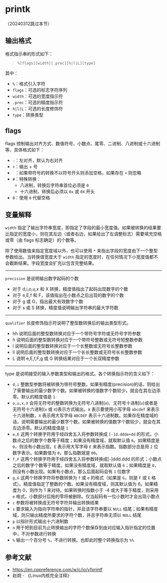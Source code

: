 # printk

（20240312跳过本节）

## 输出格式

格式指示串的形式如下：

> `%[flags][width][.prec][h|l|L][type]`

其中：

- `%`：格式引入字符
- `flags`：可选的标志字符序列
- `width`：可选的宽度指示符
- `.prec`：可选的精度指示符
- `h|l|L`：可选的长度修饰符
- `type`：转换类型

## flags

flags 控制输出对齐方式、数值符号、小数点、尾零、二进制、八进制或十六进制等，具体格式如下：

- `-`：左对齐，默认为右对齐
- `+`：输出 + 号
- ` `：如果带符号的转换不以符号开头则添加空格，如果存在 `+` 则忽略
- `#`：特殊转换：
    - 八进制，转换后字符串首位必须是 `0`
    - 十六进制，转换后必须以 `0x` 或 `0X` 开头
- `0`：使用 `0` 代替空格

## 变量解释

`width` 指定了输出字符串宽度，即指定了字段的最小宽度值。如果被转换的结果要比指定的宽度小，则在其左边（或者右边，如果给出了左调整标志）需要填充空格或零（由 flags 标志确定）的个数等。

除了使用数值来指定宽度域以外，也可以使用 `*` 来指出字段的宽度由下一个整型参数给出。当转换值宽度大于 `width` 指定的宽度时，在任何情况下小宽度值都不会截断结果。字段宽度会扩充以包含完整结果。

---

`precision` 是说明输出数字起码的个数

- 对于 d,i,o,u,x 和 X 转换，精度值指出了起码出现数字的个数
- 对于 e,E,f 和 F，该值指出在小数点之后出现的数字的个数
- 对于 g 或 G，指出最大有效数字个数
- 对于 s 或 S 转换，精度值说明输出字符串的最大字符数

---

`qualifier` 长度修饰指示符说明了整型数转换后的输出类型形式。

- hh 说明后面的整型数转换对应于一个带符号字符或无符号字符参数
- h 说明后面的整型数转换对应于一个带符号整数或无符号短整数参数
- l 说明后面的整型数转换对应于一个长整数或无符号长整数参数
- ll 说明后面的整型数转换对应于一个长长整数或无符号长长整数参数
- L 说明 e,E,f,F,g 或 G 转换结果对应于一个长双精度参数

---

type 是说明接受的输入参数类型和输出的格式。各个转换指示符的含义如下：

- `d,i` 整数型参数将被转换为带符号整数。如果有精度(precision)的话，则给出了需要输出的最少数字个数。如果被转换的值数字个数较少，就会在其左边添零。默认的精度值是 `1`
- `o,u,x,X` 会将无符号的整数转换为无符号八进制(`o`)、无符号十进制(`u`)或者是无符号十六进制(`x` 或 `X`)表示方式输出。x 表示要使用小写字母 `abcdef` 来表示十六进制数，`X` 表示用大写字母 `ABCDEF` 表示十六进制数。如果存在精度域的话，说明需要输出的最少数字个数。如果被转换的值数字个数较少，就会在其左边添零。默认的精度值是 `1`
- `e,E` 这两个转换字符用于经四舍五入将参数转换成 `[-]d.ddde+dd` 的形式。小数点之后的数字个数等于精度；如果没有精度域，就取默认值 `6`。如果精度是 `0`，则没有小数出现。`E` 表示用大写字母 `E` 来表示指数。指数部分总是用 `2` 位数字表示。如果数值为 `0`，那么指数就是 `00`。
- `f,F` 这两个转换字符用于经四舍五入将参数转换成[-]ddd.ddd 的形式；小数点之后的数字个数等于精度。如果没有精度域，就取默认值 `6`；如果精度是 `0`，则没有小数出现。如果有小数点，那么后面起码会有 `1` 位数字
- `g,G` 这两个转换字符将参数转换为 `f` 或 `e` 的格式（如果是 `G`，则是 `F` 或 `E` 格式）。精度值指定了整数的个数。如果没有精度域，则其默认值为 6。如果精度为 0，则作为 1 来对待。如果转换时指数小于 -4 或大于等于精度，则采用 `e` 格式。小数部分后拖的零将被删除。仅当起码有一位小数时才会出现小数点
- `c` 参数将被转换成无符号字符并输出转换结果
- `s` 要求输入为指向字符串的指针，并且该字符串要以 `NULL` 结尾；如果有精度域，则只输出精度所要求的字符个数，并且字符串无须以 `NULL` 结尾
- `p` 以指针形式输出十六进制数
- `n` 用于把到目前为止转换输出的字符个数保存到由对应输入指针指定的位置中，不对参数进行转换
- `%` 输出一个百分号 `%`，不进行转换。也即此时整个转换指示为 `%%`

## 参考文献

- <https://en.cppreference.com/w/c/io/vfprintf>
- 赵炯 - 《Linux内核完全注释》